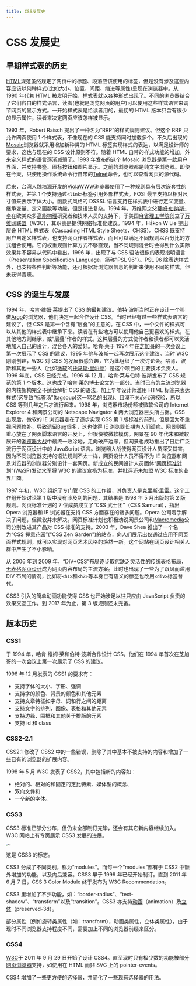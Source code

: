 ```yaml
---
title: CSS发展史
---
```


# CSS 发展史

## 早期样式表的历史

[HTML](https://zh.wikipedia.org/wiki/HTML)规范虽然规定了网页中的标题、段落应该使用的标签，但是没有涉及这些内容应该以何种样式(比如大小、位置、间距、缩进等属性)呈现在浏览器中。从 1990 年代初 HTML 被发明开始，[样式表](https://zh.wikipedia.org/wiki/样式表)就以各种形式出现了。不同的浏览器结合了它们各自的样式语言，读者(也就是浏览网页的用户)可以使用这些样式语言来调节网页的显示方式。一开始样式表是给读者用的，最初的 HTML 版本只含有很少的显示属性，读者来决定网页应该怎样被显示。

1993 年，Robert Raisch 提出了一种名为“RRP”的样式规则建议。但这个 RRP 只允许网页使用 1 个样式表，不像现在的 CSS 能支持同时加载多个。不久后出现的[Mosaic](https://zh.wikipedia.org/wiki/Mosaic)浏览器就采用增加新种类的 HTML 标签实现样式的表达，以满足设计师的要求，这也与现在的 CSS 设计原则不符。随着 HTML 自带的样式功能的增加，外来定义样式的语言逐渐减弱了。1993 年发布的这个 Mosaic 浏览器是第一款用户界面，并支持书签、图标按钮和图片显示。之前的浏览器都是纯文字浏览器。即使在今天，只使用操作系统命令行自带的[Telnet](https://zh.wikipedia.org/wiki/Telnet)命令，也可以查看网页的源代码。

后来，台湾人[魏培源](https://zh.wikipedia.org/wiki/魏培源)开发的[ViolaWWW](https://zh.wikipedia.org/wiki/ViolaWWW)浏览器使用了一种规则具有层次嵌套性的样式表，并第 1 个支持通过`<link>`标签引用外部样式表。FOSI 最早支持以相对尺寸值来表示字体大小。函数式风格的 DSSSL 语言支持在样式表中进行定义变量、继承变量、定义函数等功能，但是语法复杂。1994 年，万维网之父[蒂姆·伯纳斯-李](https://zh.wikipedia.org/wiki/蒂姆·伯纳斯-李)在欧美众多[高能物理](https://zh.wikipedia.org/wiki/高能物理)研究者和技术人员的支持下，于美国[麻省理工学院](https://zh.wikipedia.org/wiki/麻省理工学院)创立了[万维网联盟](https://zh.wikipedia.org/wiki/万维网联盟)（W3C），其职责是提供网络标准化建议。1994 年，Håkon W Lie 提出层叠 HTML 样式表（Cascading HTML Style Sheets，CHSS）。CHSS 既支持用户自定义样式表，也支持网页作者样式表，而且可以满足不同规则以百分比的方式组合使用。它的权重规则计算方式不够直观，当不同规则混合时会得到什么实际效果并不容易从代码中看出。1996 年，出现了与 CSS 语法很像的表现指明语言（Presentation Specification Language，简称"PSL 96"）。PSL 96 除表达样式外，也支持条件判断等功能，还可根据对浏览器信息的判断来使用不同的样式，但未获得青睐。

## CSS 的诞生与发展

1994 年，[哈肯·维姆·莱](https://zh.wikipedia.org/wiki/哈肯·维姆·莱)提出了 CSS 的最初建议。[伯特·波斯](https://zh.wikipedia.org/wiki/伯特·波斯)当时正在设计一个叫做[Argo](<https://zh.wikipedia.org/w/index.php?title=Argo_(網頁瀏覽器)&action=edit&redlink=1>)的浏览器，他们决定一起合作设计 CSS。当时已经有过一些样式表语言的建议了，但 CSS 是第一个含有“层叠”的主意的。在 CSS 中，一个文件的样式可以从其他的样式表中继承下来。读者在有些地方可以使用他自己更喜欢的样式，在其他地方则继承，或“层叠”作者的样式。这种层叠的方式使作者和读者都可以灵活地加入自己的设计，混合各人的爱好。哈肯·莱于 1994 年在[芝加哥](https://zh.wikipedia.org/wiki/芝加哥)的一次会议上第一次展示了 CSS 的建议，1995 年他与波斯一起再次展示这个建议。当时 W3C 刚刚创建，W3C 对 CSS 的发展很感兴趣，它为此组织了一次讨论会。哈肯、波斯和其他一些人（比如[微软](https://zh.wikipedia.org/wiki/微软)的[托马斯·里尔登](https://zh.wikipedia.org/wiki/托馬斯·里爾登)）是这个项目的主要技术负责人。1996 年底，CSS 已经完成。1996 年 12 月，哈肯·莱与伯特·波斯发布了 CSS 规范的第 1 个版本。这也成了哈肯·莱的博士论文的一部分。当时已有的主流浏览器的内核架构完全不适合解析 CSS 的语法，加上早年设计师滥用 HTML 标签来表达样式(这导致“标签汤”(tagsoup)这一骂名的出现)、且漠不关心代码校验，所以 CSS 等到几年之后才流行起来。1998 年，浏览器市场份额被微软公司的 Internet Explorer 4 和网景公司的 Netscape Navigator 4 两大浏览器巨头所占据。CSS 出现后，微软的 IE 浏览器走在了逐步实现 CSS 第 1 版标准的前列。但是因为不重视问题修补，导致遗留[Bug](https://zh.wikipedia.org/wiki/Bug)很多，这也使得 IE 浏览器长期为人们诟病。[网景](https://zh.wikipedia.org/wiki/网景)则把重心放在了网页脚本语言的开发上，但很快被微软模仿。网景在 90 年代末和微软展开的[浏览器大战](https://zh.wikipedia.org/wiki/浏览器大战)中最终一败涂地，走向破产边缘，但网景也成功推出了日后广泛流行于网页设计中的 JavaScript 语言。浏览器大战使得网页设计人员深受其害，因为不同浏览器支持的语法规则不太一样，网页设计人员不得不为 IE 浏览器和网景浏览器的浏览器分别设计一套网页。新成立的民间设计人员团体“[网页标准计划](https://zh.wikipedia.org/wiki/網頁標準計劃)”(WaSP)发动水军将 W3C 的建议宣扬为标准，并批评还未加盟 W3C 标准的业界厂商。

1997 年初，W3C 组织了专门管 CSS 的工作组，其负责人是[克里斯·里雷](https://zh.wikipedia.org/w/index.php?title=克里斯·里雷&action=edit&redlink=1)。这个工作组开始讨论第 1 版中没有涉及到的问题，其结果是 1998 年 5 月出版的第 2 版规则。网页标准计划的 7 位成员成立了“CSS 武士团”（CSS Samurai），指出 Opera 浏览器和 IE 浏览器在支持 CSS 方面存在的诸多问题。Opera 公司着手解决了问题，但微软并未解决。网页标准计划也积极劝说网景公司和[Macromedia](https://zh.wikipedia.org/wiki/Macromedia)公司分别改进其产品对 CSS 标准的支持。2003 年，Dave Shea 推出了一个名为“CSS 禅意花园”("CSS Zen Garden")的站点，向人们展示出仅通过应用不同页面样式规则，就可以实现对网页艺术风格的焕然一新。这个网站在网页设计相关人群中产生了不小影响。

从 2006 年到 2009 年，“DIV+CSS”布局逐步取代缺乏灵活性的传统表格布局，[无表格网页设计](https://zh.wikipedia.org/wiki/無表格網頁設計)成为网页内容布局的主流方案。此时也出现了一些为了跟风而滥用 DIV 布局的情况，比如将`<h1>`和`<h2>`等本身已有语义的标签也改用`<div>`标签替代。

CSS3 引入的简单动画功能使得 CSS 也开始涉足以往只应由 JavaScript 负责的效果交互工作。到 2017 年为止，第 3 版规则还未完备。

## 版本历史

### CSS1

于 1994 年，哈肯·维姆·莱和伯特·波斯合作设计 CSS。他们在 1994 年首次在芝加哥的一次会议上第一次展示了 CSS 的建议。

1996 年 12 月发表的 CSS1 的要求有：

- 支持字体的大小、字形、强调
- 支持字的颜色、背景的颜色和其他元素
- 支持文章特征如字母、词和行之间的距离
- 支持文字的排列、图像、表格和其他元素
- 支持边缘、围框和其他关于排版的元素
- 支持 id 和 class

### CSS2-2.1

CSS2.1 修改了 CSS2 中的一些错误，删除了其中基本不被支持的内容和增加了一些已有的浏览器的扩展内容。

1998 年 5 月 W3C 发表了 CSS2，其中包括新的内容如：

- 绝对的、相对的和固定的定比特素、媒体型的概念、
- 双向文件和
- 一个新的字体。

### CSS3

CSS3 标准已部分公布，但仍未全部制订完毕，还会有其它新内容继续加入。W3C 网站上有专页展示 CSS3 发展的进展。

<img src="https://upload.wikimedia.org/wikipedia/commons/thumb/a/ad/Html5_css3_styling.svg/150px-Html5_css3_styling.svg.png" alt="img" style="zoom:30%;" />

这是 CSS3 的标志。

CSS3 分成了不同类别，称为“modules”。而每一个“modules”都有于 CSS2 中额外增加的功能，以及向后兼容。CSS3 早于 1999 年已经开始制订。直到 2011 年 6 月 7 日，CSS 3 Color Module 终于发布为 W3C Recommendation。

CSS3 里增加了不少功能，如：“border-radius”、“text-shadow”、“transform”以及“transition”。CSS3 亦支持[动画](https://zh.wikipedia.org/wiki/CSS_Animations)（animation）及[立体](https://zh.wikipedia.org/wiki/立體)（preserved-3d）。

部分属性（例如旋转类属性（如：transform），动画类属性，立体类属性），由于现时不同浏览器支持程度不同，需要加上不同的浏览器前缀来区分。

### CSS4

[W3C](https://zh.wikipedia.org/wiki/W3C)于 2011 年 9 月 29 日开始了设计 CSS4。直至现时只有极少数的功能被部分[网页浏览器](https://zh.wikipedia.org/wiki/網頁瀏覽器)支持，如使用在 HTML 而非 SVG 上的 pointer-events。

CSS4 增加了一些更方便的选择器，并简化了一些现有选择器的用法。
